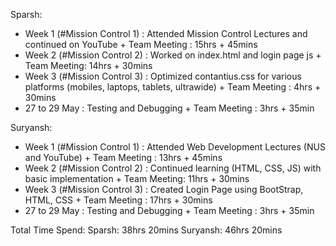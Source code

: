 Sparsh:
  - Week 1 (#Mission Control 1) : Attended Mission Control Lectures and continued on YouTube + Team Meeting : 15hrs + 45mins
  - Week 2 (#Mission Control 2) : Worked on index.html and login page js + Team Meeting: 14hrs + 30mins
  - Week 3 (#Mission Control 3) : Optimized contantius.css for various platforms (mobiles, laptops, tablets, ultrawide) + Team Meeting : 4hrs + 30mins
  - 27 to 29 May : Testing and Debugging + Team Meeting : 3hrs + 35min
  
Suryansh:
  - Week 1 (#Mission Control 1) : Attended Web Development Lectures (NUS and YouTube) + Team Meeting : 13hrs + 45mins
  - Week 2 (#Mission Control 2) : Continued learning (HTML, CSS, JS) with basic implementation + Team Meeting: 11hrs + 30mins
  - Week 3 (#Mission Control 3) : Created Login Page using BootStrap, HTML, CSS + Team Meeting : 17hrs + 30mins
  - 27 to 29 May : Testing and Debugging + Team Meeting : 3hrs + 35min

Total Time Spend: 
  Sparsh: 38hrs 20mins
  Suryansh: 46hrs 20mins
